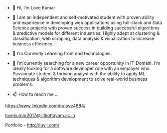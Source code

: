 - 👋 Hi, I’m Love Kumar
- 👀 I am an independent and self-motivated student with proven ability and experience in developing web applications using full-stack and  Data Science projects
      with proven success in building successful algorithms & predictive models for different industries. Highly adept at clustering & classification, web scraping,       data analysis & visualization to increase business efficiency.
      
- 🌱 I'm Currently Learning front end technologies.
- 💞️ I’m currently searching for a new career opportunity in IT-Domain. I’m ideally looking for a software developer role with an employer who Passionate student & thriving analyst with the ability to apply ML techniques & algorithm development to solve real-world business problems.

- 📫 How to reach me ...

https://www.linkedin.com/in/love4684/

lovekumar2017@iiitkottayam.ac.in

Portfolio - http://luvji.com/


<!---
Love4684/Love4684 is a ✨ special ✨ repository because its `README.md` (this file) appears on your GitHub profile.
You can click the Preview link to take a look at your changes.
--->
